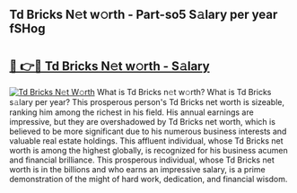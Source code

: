 ## Td Bricks N𝚎t w𝚘rth - Part-so5 S𝚊lary per year fSHog

# <h2><a href="http://gc3l55.nevu.top/?p=Td+Bricks">🔗 👉🔴 Td Bricks N𝚎t w𝚘rth - S𝚊lary</a></h2>

[![Td Bricks N𝚎t W𝚘rth](https://i.imgur.com/Oavwk0R.jpeg)](http://gc3l55.nevu.top/?p=Td+Bricks)
What is Td Bricks n𝚎t w𝚘rth? What is Td Bricks s𝚊lary per year?
This prosperous person's Td Bricks net worth is sizeable, ranking him among the richest in his field. His annual earnings are impressive, but they are overshadowed by Td Bricks net worth, which is believed to be more significant due to his numerous business interests and valuable real estate holdings. This affluent individual, whose Td Bricks net worth is among the highest globally, is recognized for his business acumen and financial brilliance. This prosperous individual, whose Td Bricks net worth is in the billions and who earns an impressive salary, is a prime demonstration of the might of hard work, dedication, and financial wisdom.

